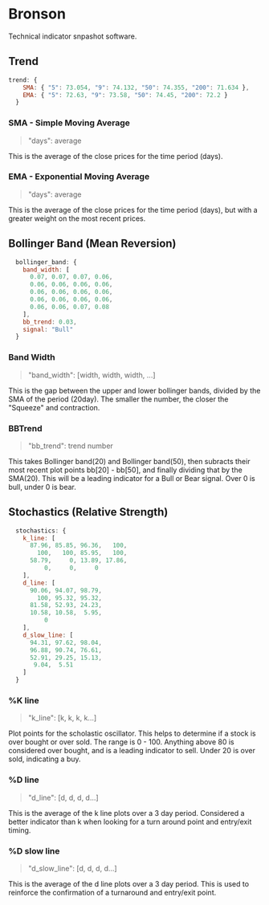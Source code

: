 # Bronson

Technical indicator snpashot software.

## Trend

```js
trend: {
    SMA: { "5": 73.054, "9": 74.132, "50": 74.355, "200": 71.634 },
    EMA: { "5": 72.63, "9": 73.58, "50": 74.45, "200": 72.2 }
  }
```

### <b>SMA - Simple Moving Average</b>

> "days": average

This is the average of the close prices for the time period (days).

### <b>EMA - Exponential Moving Average</b>

> "days": average

This is the average of the close prices for the time period (days), but with a greater weight on the most recent prices.

## Bollinger Band (Mean Reversion)

```js
  bollinger_band: {
    band_width: [
      0.07, 0.07, 0.07, 0.06,
      0.06, 0.06, 0.06, 0.06,
      0.06, 0.06, 0.06, 0.06,
      0.06, 0.06, 0.06, 0.06,
      0.06, 0.06, 0.07, 0.08
    ],
    bb_trend: 0.03,
    signal: "Bull"
  }
```

### <b>Band Width</b>

> "band_width": [width, width, width, ...]

This is the gap between the upper and lower bollinger bands, divided by the SMA of the period (20day). The smaller the number, the closer the "Squeeze" and contraction.

### <b>BBTrend</b>

> "bb_trend": trend number

This takes Bollinger band(20) and Bollinger band(50), then subracts their most recent plot points bb[20] - bb[50], and finally dividing that by the SMA(20). This will be a leading indicator for a Bull or Bear signal. Over 0 is bull, under 0 is bear.

## Stochastics (Relative Strength)

```js
  stochastics: {
    k_line: [
      87.96, 85.85, 96.36,   100,
        100,   100, 85.95,   100,
      58.79,     0, 13.89, 17.86,
          0,     0,     0
    ],
    d_line: [
      90.06, 94.07, 98.79,
        100, 95.32, 95.32,
      81.58, 52.93, 24.23,
      10.58, 10.58,  5.95,
          0
    ],
    d_slow_line: [
      94.31, 97.62, 98.04,
      96.88, 90.74, 76.61,
      52.91, 29.25, 15.13,
       9.04,  5.51
    ]
  }
```

### <b>%K line</b>

> "k_line": [k, k, k, k...]

Plot points for the scholastic oscillator. This helps to determine if a stock is over bought or over sold. The range is 0 - 100. Anything above 80 is considered over bought, and is a leading indicator to sell. Under 20 is over sold, indicating a buy.

### <b>%D line</b>

> "d_line": [d, d, d, d...]

This is the average of the k line plots over a 3 day period. Considered a better indicator than k when looking for a turn around point and entry/exit timing.

### <b>%D slow line</b>

> "d_slow_line": [d, d, d, d...]

This is the average of the d line plots over a 3 day period. This is used to reinforce the confirmation of a turnaround and entry/exit point.
